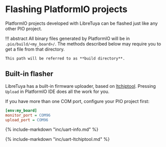 # Flashing PlatformIO projects

PlatformIO projects developed with LibreTuya can be flashed just like any other PIO project.

!!! abstract
	All binary files generated by PlatformIO will be in `.pio/build/<my_board>/`. The methods described below may require you to get a file from that directory.

	This path will be referred to as **build directory**.

## Built-in flasher

LibreTuya has a built-in firmware uploader, based on [ltchiptool](tools/ltchiptool.md). Pressing `Upload` in PlatformIO IDE does all the work for you.

If you have more than one COM port, configure your PIO project first:

```ini title="platformio.ini"
[env:my_board]
monitor_port = COM96
upload_port = COM96
```

{%
	include-markdown "inc/uart-info.md"
%}

{%
	include-markdown "inc/uart-ltchiptool.md"
%}
